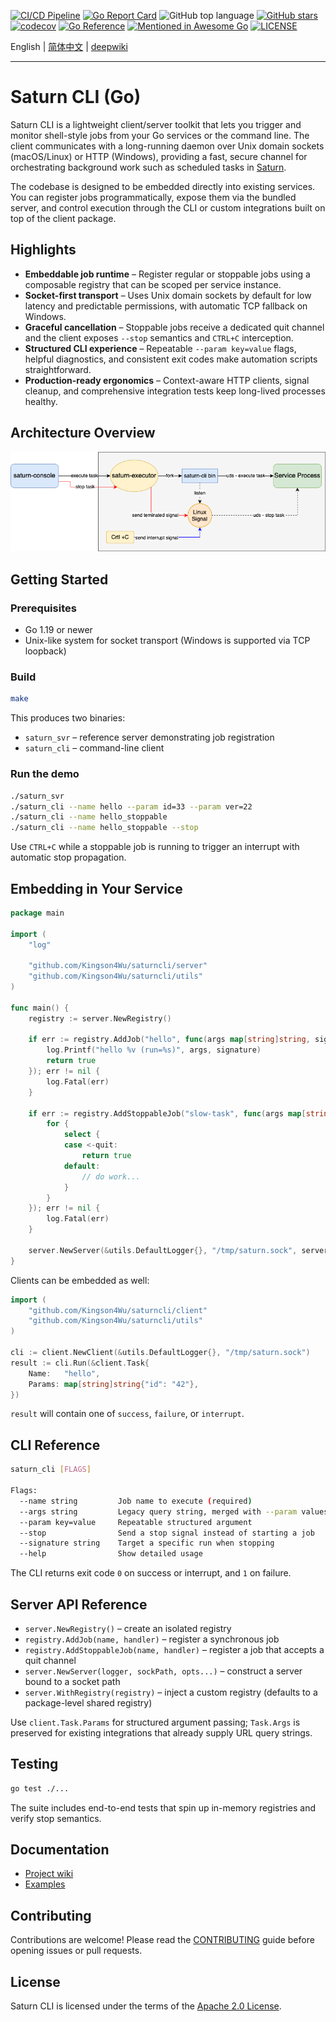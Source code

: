 [![CI/CD Pipeline](https://github.com/Kingson4Wu/saturncli/actions/workflows/go.yml/badge.svg)](https://github.com/Kingson4Wu/saturncli/actions/workflows/go.yml)
[![Go Report Card](https://goreportcard.com/badge/github.com/Kingson4Wu/saturncli)](https://goreportcard.com/report/github.com/Kingson4Wu/saturncli)
![GitHub top language](https://img.shields.io/github/languages/top/Kingson4Wu/saturncli)
[![GitHub stars](https://img.shields.io/github/stars/Kingson4Wu/saturncli)](https://github.com/Kingson4Wu/saturncli/stargazers)
[![codecov](https://codecov.io/gh/Kingson4Wu/saturncli/branch/main/graph/badge.svg)](https://codecov.io/gh/Kingson4Wu/saturncli)
[![Go Reference](https://pkg.go.dev/badge/github.com/Kingson4Wu/saturncli.svg)](https://pkg.go.dev/github.com/Kingson4Wu/saturncli)
[![Mentioned in Awesome Go](https://awesome.re/mentioned-badge.svg)](https://github.com/avelino/awesome-go#database)
[![LICENSE](https://img.shields.io/github/license/Kingson4Wu/saturncli.svg?style=flat-square)](https://github.com/Kingson4Wu/saturncli/blob/main/LICENSE)

English | [简体中文](https://github.com/Kingson4Wu/saturncli/blob/main/README-CN.md) | [deepwiki](https://deepwiki.com/Kingson4Wu/saturncli)

---

# Saturn CLI (Go)

Saturn CLI is a lightweight client/server toolkit that lets you trigger and monitor shell-style jobs from your Go services or the command line. The client communicates with a long-running daemon over Unix domain sockets (macOS/Linux) or HTTP (Windows), providing a fast, secure channel for orchestrating background work such as scheduled tasks in [Saturn](https://github.com/vipshop/Saturn).

The codebase is designed to be embedded directly into existing services. You can register jobs programmatically, expose them via the bundled server, and control execution through the CLI or custom integrations built on top of the client package.

## Highlights

- **Embeddable job runtime** – Register regular or stoppable jobs using a composable registry that can be scoped per service instance.
- **Socket-first transport** – Uses Unix domain sockets by default for low latency and predictable permissions, with automatic TCP fallback on Windows.
- **Graceful cancellation** – Stoppable jobs receive a dedicated quit channel and the client exposes `--stop` semantics and `CTRL+C` interception.
- **Structured CLI experience** – Repeatable `--param key=value` flags, helpful diagnostics, and consistent exit codes make automation scripts straightforward.
- **Production-ready ergonomics** – Context-aware HTTP clients, signal cleanup, and comprehensive integration tests keep long-lived processes healthy.

## Architecture Overview

![Saturn CLI design overview](https://github.com/Kingson4Wu/saturncli/blob/main/resource/img/design-overview-saturn-cli-go.png)

## Getting Started

### Prerequisites

- Go 1.19 or newer
- Unix-like system for socket transport (Windows is supported via TCP loopback)

### Build

```bash
make
```

This produces two binaries:

- `saturn_svr` – reference server demonstrating job registration
- `saturn_cli` – command-line client

### Run the demo

```bash
./saturn_svr
./saturn_cli --name hello --param id=33 --param ver=22
./saturn_cli --name hello_stoppable
./saturn_cli --name hello_stoppable --stop
```

Use `CTRL+C` while a stoppable job is running to trigger an interrupt with automatic stop propagation.

## Embedding in Your Service

```go
package main

import (
    "log"

    "github.com/Kingson4Wu/saturncli/server"
    "github.com/Kingson4Wu/saturncli/utils"
)

func main() {
    registry := server.NewRegistry()

    if err := registry.AddJob("hello", func(args map[string]string, signature string) bool {
        log.Printf("hello %v (run=%s)", args, signature)
        return true
    }); err != nil {
        log.Fatal(err)
    }

    if err := registry.AddStoppableJob("slow-task", func(args map[string]string, signature string, quit chan struct{}) bool {
        for {
            select {
            case <-quit:
                return true
            default:
                // do work...
            }
        }
    }); err != nil {
        log.Fatal(err)
    }

    server.NewServer(&utils.DefaultLogger{}, "/tmp/saturn.sock", server.WithRegistry(registry)).Serve()
}
```

Clients can be embedded as well:

```go
import (
    "github.com/Kingson4Wu/saturncli/client"
    "github.com/Kingson4Wu/saturncli/utils"
)

cli := client.NewClient(&utils.DefaultLogger{}, "/tmp/saturn.sock")
result := cli.Run(&client.Task{
    Name:   "hello",
    Params: map[string]string{"id": "42"},
})
```

`result` will contain one of `success`, `failure`, or `interrupt`.

## CLI Reference

```bash
saturn_cli [FLAGS]

Flags:
  --name string         Job name to execute (required)
  --args string         Legacy query string, merged with --param values
  --param key=value     Repeatable structured argument
  --stop                Send a stop signal instead of starting a job
  --signature string    Target a specific run when stopping
  --help                Show detailed usage
```

The CLI returns exit code `0` on success or interrupt, and `1` on failure.

## Server API Reference

- `server.NewRegistry()` – create an isolated registry
- `registry.AddJob(name, handler)` – register a synchronous job
- `registry.AddStoppableJob(name, handler)` – register a job that accepts a quit channel
- `server.NewServer(logger, sockPath, opts...)` – construct a server bound to a socket path
- `server.WithRegistry(registry)` – inject a custom registry (defaults to a package-level shared registry)

Use `client.Task.Params` for structured argument passing; `Task.Args` is preserved for existing integrations that already supply URL query strings.

## Testing

```bash
go test ./...
```

The suite includes end-to-end tests that spin up in-memory registries and verify stop semantics.

## Documentation

- [Project wiki](https://github.com/Kingson4Wu/saturncli/wiki)
- [Examples](https://github.com/Kingson4Wu/saturncli/tree/main/examples)

## Contributing

Contributions are welcome! Please read the [CONTRIBUTING](https://github.com/Kingson4Wu/saturncli/blob/main/CONTRIBUTING.md) guide before opening issues or pull requests.

## License

Saturn CLI is licensed under the terms of the [Apache 2.0 License](https://github.com/Kingson4Wu/saturncli/blob/main/LICENSE).
